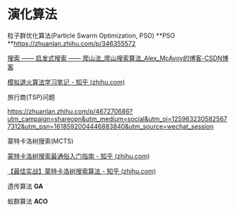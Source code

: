 # 演化算法

粒子群优化算法(Particle Swarm Optimization, PSO) **PSO **https://zhuanlan.zhihu.com/p/346355572



[搜索 —— 启发式搜索 —— 爬山法_爬山搜索算法_Alex_McAvoy的博客-CSDN博客](https://blog.csdn.net/u011815404/article/details/104170826)

[模拟退火算法学习笔记 - 知乎 (zhihu.com)](https://zhuanlan.zhihu.com/p/33184423?utm_campaign=shareopn&utm_medium=social&utm_oi=1259632305825677312&utm_psn=1618591293021687808&utm_source=wechat_session)



旅行商(TSP)问题

https://zhuanlan.zhihu.com/p/467270686?utm_campaign=shareopn&utm_medium=social&utm_oi=1259632305825677312&utm_psn=1618592004446883840&utm_source=wechat_session



蒙特卡洛树搜索(MCTS)

[蒙特卡洛树搜索最通俗入门指南 - 知乎 (zhihu.com)](https://zhuanlan.zhihu.com/p/53948964)

[【最佳实战】蒙特卡洛树搜索算法 - 知乎 (zhihu.com)](https://zhuanlan.zhihu.com/p/333348915)



遗传算法 **GA**



蚁群算法 **ACO**

